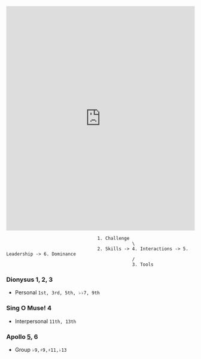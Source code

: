 <iframe src="https://www.youtube.com/embed/G6yC4KXGixE" width="100%" height="600px" style="border:none;"></iframe>


                                      1. Challenge
                                                   \
                                      2. Skills -> 4. Interactions -> 5. Leadership -> 6. Dominance
                                                   /
                                                   3. Tools




### Dionysus 1, 2, 3
- Personal `1st, 3rd, 5th, ♭♭7, 9th`
  
### Sing O Muse! 4
- Interpersonal `11th, 13th`

### Apollo [5](voicing.m4a), 6
- Group `♭9,♯9,♯11,♭13`

